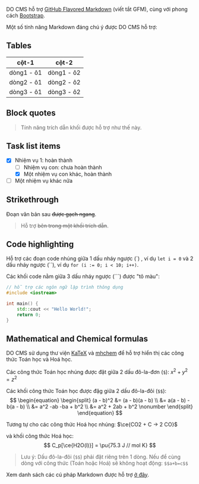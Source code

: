 DO CMS hỗ trợ <a href="https://github.github.com/gfm/" target="_blank">GitHub Flavored Markdown</a> (viết tắt GFM), cùng với phong cách <a href="https://getbootstrap.com/docs/5.0/content/tables/" target="_blank">Bootstrap</a>.

Một số tính năng Markdown đáng chú ý được DO CMS hỗ trợ:

## Tables

|cột-1|cột-2|
|---|---|
|dòng1 - ô1|dòng1 - ô2|
|dòng2 - ô1|dòng2 - ô2|
|dòng3 - ô1|dòng3 - ô2|

## Block quotes

> Tính năng trích dẫn khối được hỗ trợ như thế này.

## Task list items

- [x] Nhiệm vụ 1: hoàn thành
  - [ ] Nhiệm vụ con: chưa hoàn thành
  - [x] Một nhiệm vụ con khác, hoàn thành
- [ ] Một nhiệm vụ khác nữa

## Strikethrough

Đoạn văn bản sau ~~được gạch ngang~~.

> Hỗ trợ ~~bên trong một khối trích dẫn~~.

## Code highlighting

Hỗ trợ các đoạn code nhúng giữa 1 dấu nháy ngược (\`) , ví dụ `let i = 0` và 2 dấu nháy ngược (\``), ví dụ ``for (i := 0; i < 10; i++)``.

Các khối code nằm giữa 3 dấu nháy ngược (```) được "tô màu":

```cpp
// hỗ trợ các ngôn ngữ lập trình thông dụng
#include <iostream>

int main() {
    std::cout << "Hello World!";
    return 0;
}
```

## Mathematical and Chemical formulas

DO CMS sử dụng thư viện <a href="https://katex.org/docs/support_table.html" target="_blank">KaTeX</a> và <a href="https://mhchem.github.io/MathJax-mhchem/" target="_blank">mhchem</a> để hỗ trợ hiển thị các công thức Toán học và Hoá học.

Các công thức Toán học nhúng được đặt giữa 2 dấu đô-la-đơn (`$`): $x^2 + y^2 = z^2$

Các khối công thức Toán học được đặg giữa 2 dấu đô-la-đôi (`$$`):
$$
\begin{equation}
\begin{split}
(a - b)^2 &= (a - b)(a - b) \\
&= a(a - b) - b(a - b)      \\
&= a^2 -ab -ba + b^2        \\
&= a^2 + 2ab + b^2          \nonumber
\end{split}
\end{equation}
$$

Tương tự cho các công thức Hoá học nhúng: $\ce{CO2 + C -> 2 CO}$

và khối công thức Hoá học:
$$
C_p[\ce{H2O(l)}] = \pu{75.3 J // mol K}
$$

> Lưu ý: Dấu đô-la-đôi (`$$`) phải đặt riêng trên 1 dòng.
> Nếu để cùng dòng với công thức (Toán hoặc Hoá) sẽ không hoạt động: `$$a+b=c$$`

Xem danh sách các cú pháp Markdown được hỗ trợ [ở đây](../../reference/markdown/).
